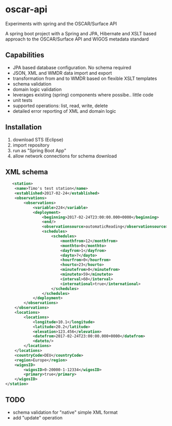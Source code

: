 # oscar-api
Experiments with spring and the OSCAR/Surface API

A spring boot project with a Spring and JPA, Hibernate and XSLT based approach to the OSCAR/Surface API and WIGOS metadata standard

## Capabilities
 - JPA based database configuration. No schema required
 - JSON, XML and WMDR data import and export
 - transformation from and to WMDR based on flexible XSLT templates
 - schema validation
 - domain logic validation
 - leverages existing (spring) components where possibe.. little code
 - unit tests
 - supported operations: list, read, write, delete
 - detailed error reporting of XML and domain logic

## Installation

1. download STS (Eclipse)
2. import repository
3. run as "Spring Boot App"
4. allow network connections for schema download

## XML schema


```xml 
   <station>
	<name>Timo's test station</name>
	<established>2017-02-24</established>
	<observations>
		<observations>
			<variable>224</variable>
			<deployment>
				<beginning>2017-02-24T23:00:00.000+0000</beginning>
				<end/>
				<observationsource>automaticReading</observationsource>
				<schedules>
					<schedules>
						<monthfrom>12</monthfrom>
						<monthto>0</monthto>
						<dayfrom>1</dayfrom>
						<dayto>7</dayto>
						<hourfrom>0</hourfrom>
						<hourto>23</hourto>
						<minutefrom>0</minutefrom>
						<minuteto>59</minuteto>
						<interval>60</interval>
						<international>true</international>
					</schedules>
				</schedules>
			</deployment>
		</observations>
	</observations>
	<locations>
		<locations>
			<longitude>10.1</longitude>
			<latitude>20.2</latitude>
			<elevation>123.456</elevation>
			<datefrom>2017-02-24T23:00:00.000+0000</datefrom>
			<dateto/>
		</locations>
	</locations>
	<countryCode>DEU</countryCode>
	<region>Europe</region>
	<wigosID>
		<wigosID>0-20000-1-12334</wigosID>
		<primary>true</primary>
	</wigosID>
</station>
```

## TODO
- schema validation for "native" simple XML format
- add "update" operation
